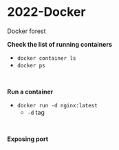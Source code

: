 # 2022-Docker
Docker forest


**Check the list of running containers**

- `docker container ls` 
- `docker ps`

<br>

**Run a container**

- `docker run -d nginx:latest`
  - `-d` tag


<br>

**Exposing port**